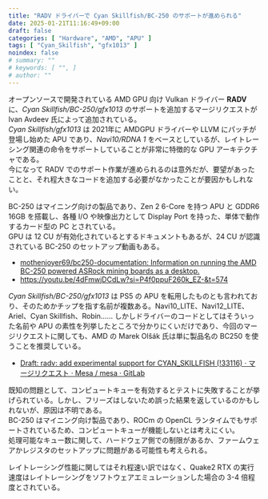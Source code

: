 ```yaml
---
title: "RADV ドライバーで Cyan Skillfish/BC-250 のサポートが進められる"
date: 2025-01-21T11:16:49+09:00
draft: false
categories: [ "Hardware", "AMD", "APU" ]
tags: [ "Cyan_Skilfish", "gfx1013" ]
noindex: false
# summary: ""
# keywords: [ "", ]
# author: ""
---
```


オープンソースで開発されている AMD GPU 向け Vulkan ドライバー **RADV** に、*Cyan Skillfish/BC-250/gfx1013* のサポートを追加するマージリクエストが Ivan Avdeev 氏によって追加されている。  
*Cyan Skillfish/gfx1013* は 2021年に AMDGPU ドライバーや LLVM にパッチが登場し始めた APU であり、*Navi10/RDNA 1* をベースとしているが、レイトレーシング関連の命令をサポートしていることが非常に特徴的な GPU アーキテクチャである。  
今になって RADV でのサポート作業が進められるのは意外だが、要望があったことと、それ程大きなコードを追加する必要がなかったことが要因かもしれない。  

BC-250 はマイニング向けの製品であり、Zen 2 6-Core を持つ APU と GDDR6 16GB を搭載し、各種 I/O や映像出力として Display Port を持った、単体で動作するカード型の PC とされている。  
GPU は 12 CU が有効化されているとするドキュメントもあるが、24 CU が認識されている BC-250 のセットアップ動画もある。  

 * [mothenjoyer69/bc250-documentation: Information on running the AMD BC-250 powered ASRock mining boards as a desktop.](https://github.com/mothenjoyer69/bc250-documentation)
 * <https://youtu.be/4dFmwjDCdLw?si=P4f0ppuF260k_EZ-&t=574>

*Cyan Skillfish/BC-250/gfx1013* は PS5 の APU を転用したものとも言われており、そのためかチップを指す名前が複数ある。Navi10_LITE、Navi12_LITE、Ariel、Cyan Skillfish、Robin…… しかしドライバーのコードとしてはそういった名前や APU の素性を列挙したところで分かりにくいだけであり、今回のマージリクエストに関しても、AMD の Marek Olšák 氏は単に製品名の BC250 を使うことを推奨している。  

 * [Draft: radv: add experimental support for CYAN_SKILLFISH (!33116) · マージリクエスト · Mesa / mesa · GitLab](https://gitlab.freedesktop.org/mesa/mesa/-/merge_requests/33116)

既知の問題として、コンピュートキューを有効するとテストに失敗することが挙げられている。しかし、フリーズはしないため誤った結果を返しているのかもしれないが、原因は不明である。  
BC-250 はマイニング向け製品であり、ROCm の OpenCL ランタイムでもサポートされているため、コンピュートキューが機能しないとは考えにくい。  
処理可能なキュー数に関して、ハードウェア側での制限があるか、ファームウェアかレジスタのセットアップに問題がある可能性も考えられる。  

レイトレーシング性能に関してはそれ程速い訳ではなく、Quake2 RTX の実行速度はレイトレーシングをソフトウェアエミュレーションした場合の 3-4 倍程度とされている。  
